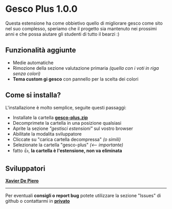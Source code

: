 # Gesco Plus 1.0.0

Questa estensione ha come obbietivo quello di migliorare gesco come sito nel suo complesso, speriamo che il progetto sia mantenuto nei prossimi anni e che possa aiutare gli studenti di tutto il bearzi :)
⠀

## Funzionalità aggiunte
- Medie automatiche
- Rimozione della sezione valutazione primaria *(quella con i voti in riga senza colori)*
- **Tema custom gi gesco** con pannello per la scelta dei colori

## Come si installa?

L'installazione è molto semplice, seguite questi passaggi:

- Installate la cartella **[gesco-plus.zip](https://github.com/bye-csavier/Gesco-Bearzi-Plus/archive/refs/heads/main.zip "gesco-plus.zip")**
- Decomprimete la cartella in una posizione qualsiasi 
- Aprite la sezione *"gestisci estensioni"* sul vostro browser
- Abilitate la modalita sviluppatore
- Cliccate su "carica cartella decompressa" *(o simili)*
- Selezionate la cartella "gesco-plus" *(<-- importante)* 
- fatto 👍, **la cartella è l'estensione, non va eliminata**
⠀

## Sviluppatori

**[Xavier De Piero](https://instagram.com/csavi.er?igshid=MzRlODBiNWFlZA==)** 

------------

Per eventuali **consigli o report bug** potete utilizzare la sezione "Issues" di github o contattarmi in **[privato](https://www.instagram.com/csavi.er/)**


